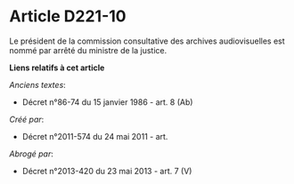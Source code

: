 # Article D221-10

Le président de la commission consultative des archives audiovisuelles est nommé par arrêté du ministre de la justice.

**Liens relatifs à cet article**

_Anciens textes_:

  - Décret n°86-74 du 15 janvier 1986 - art. 8 (Ab)

_Créé par_:

  - Décret n°2011-574 du 24 mai 2011  - art.

_Abrogé par_:

  - Décret n°2013-420 du 23 mai 2013 - art. 7 (V)
